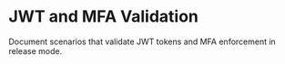 # JWT and MFA Validation

Document scenarios that validate JWT tokens and MFA enforcement in release mode.
